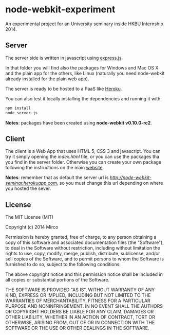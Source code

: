 node-webkit-experiment
======================

An experimental project for an University seminary inside HKBU Internship 2014.  

## Server

The server side is written in javascript using [express.js](http://expressjs.com/).

In that folder you will find also the packages for Windows and Mac OS X and the
plain app for the others, like Linux (naturally you need node-webkit already installed for the plain web app).

The server is ready to be hosted to a PaaS like [Heroku](https://www.heroku.com/).

You can also test it locally installing the dependencies and running it with:

```bash
npm install
node server.js
```

**Notes**: packages have been created using **node-webkit v0.10.0-rc2**.

## Client

The client is a Web App that uses HTML 5, CSS 3 and javascript. You can try it
simply opening the *index.html* file, or you can use the packages tha you find in
the server folder. Otherwise you can create your own package following the
instructions on the main [website](https://github.com/rogerwang/node-webkit/wiki/How-to-package-and-distribute-your-apps).

**Notes**: remember that as default the server url is *http://node-webkit-seminar.herokuapp.com*,
so you must change this url depending on where you hosted the sever.

## License

The MIT License (MIT)

Copyright (c) 2014 Mirco

Permission is hereby granted, free of charge, to any person obtaining a copy
of this software and associated documentation files (the "Software"), to deal
in the Software without restriction, including without limitation the rights
to use, copy, modify, merge, publish, distribute, sublicense, and/or sell
copies of the Software, and to permit persons to whom the Software is
furnished to do so, subject to the following conditions:

The above copyright notice and this permission notice shall be included in all
copies or substantial portions of the Software.

THE SOFTWARE IS PROVIDED "AS IS", WITHOUT WARRANTY OF ANY KIND, EXPRESS OR
IMPLIED, INCLUDING BUT NOT LIMITED TO THE WARRANTIES OF MERCHANTABILITY,
FITNESS FOR A PARTICULAR PURPOSE AND NONINFRINGEMENT. IN NO EVENT SHALL THE
AUTHORS OR COPYRIGHT HOLDERS BE LIABLE FOR ANY CLAIM, DAMAGES OR OTHER
LIABILITY, WHETHER IN AN ACTION OF CONTRACT, TORT OR OTHERWISE, ARISING FROM,
OUT OF OR IN CONNECTION WITH THE SOFTWARE OR THE USE OR OTHER DEALINGS IN THE
SOFTWARE.
